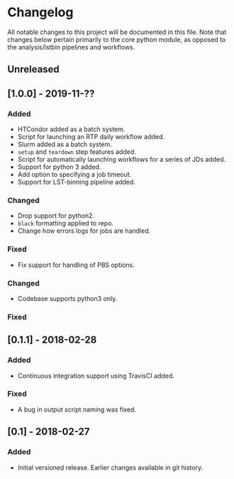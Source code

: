# Changelog
All notable changes to this project will be documented in this file. Note that
changes below pertain primarily to the core python module, as opposed to the
analysis/lstbin pipelines and workflows.


## Unreleased


## [1.0.0] - 2019-11-??

### Added
- HTCondor added as a batch system.
- Script for launching an RTP daily workflow added.
- Slurm added as a batch system.
- `setup` and `teardown` step features added.
- Script for automatically launching workflows for a series of JDs added.
- Support for python 3 added.
- Add option to specifying a job timeout.
- Support for LST-binning pipeline added.

### Changed
- Drop support for python2.
- `black` formatting applied to repo.
- Change how errors logs for jobs are handled.

### Fixed
- Fix support for handling of PBS options.

### Changed
- Codebase supports python3 only.

### Fixed


## [0.1.1] - 2018-02-28

### Added
- Continuous integration support using TravisCI added.

### Fixed
- A bug in output script naming was fixed.

## [0.1] - 2018-02-27

### Added
- Initial versioned release. Earlier changes available in git history.
